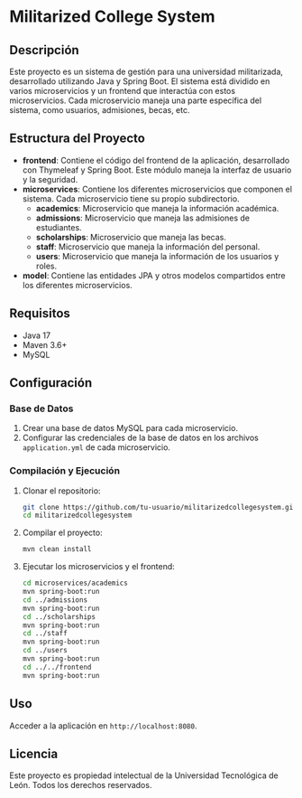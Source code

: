 # Militarized College System

## Descripción

Este proyecto es un sistema de gestión para una universidad militarizada, desarrollado utilizando Java y Spring Boot. El sistema está dividido en varios microservicios y un frontend que interactúa con estos microservicios. Cada microservicio maneja una parte específica del sistema, como usuarios, admisiones, becas, etc.

## Estructura del Proyecto

- **frontend**: Contiene el código del frontend de la aplicación, desarrollado con Thymeleaf y Spring Boot. Este módulo maneja la interfaz de usuario y la seguridad.
- **microservices**: Contiene los diferentes microservicios que componen el sistema. Cada microservicio tiene su propio subdirectorio.
    - **academics**: Microservicio que maneja la información académica.
    - **admissions**: Microservicio que maneja las admisiones de estudiantes.
    - **scholarships**: Microservicio que maneja las becas.
    - **staff**: Microservicio que maneja la información del personal.
    - **users**: Microservicio que maneja la información de los usuarios y roles.
- **model**: Contiene las entidades JPA y otros modelos compartidos entre los diferentes microservicios.

## Requisitos

- Java 17
- Maven 3.6+
- MySQL

## Configuración

### Base de Datos

1. Crear una base de datos MySQL para cada microservicio.
2. Configurar las credenciales de la base de datos en los archivos `application.yml` de cada microservicio.

### Compilación y Ejecución

1. Clonar el repositorio:
    ```bash
    git clone https://github.com/tu-usuario/militarizedcollegesystem.git
    cd militarizedcollegesystem
    ```

2. Compilar el proyecto:
    ```bash
    mvn clean install
    ```

3. Ejecutar los microservicios y el frontend:
    ```bash
    cd microservices/academics
    mvn spring-boot:run
    cd ../admissions
    mvn spring-boot:run
    cd ../scholarships
    mvn spring-boot:run
    cd ../staff
    mvn spring-boot:run
    cd ../users
    mvn spring-boot:run
    cd ../../frontend
    mvn spring-boot:run
    ```

## Uso

Acceder a la aplicación en `http://localhost:8080`.


## Licencia

Este proyecto es propiedad intelectual de la Universidad Tecnológica de León. Todos los derechos reservados.
```